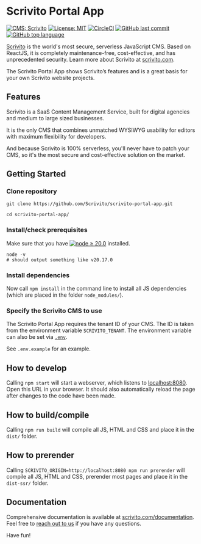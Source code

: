 # Scrivito Portal App

[![CMS: Scrivito](https://img.shields.io/badge/CMS-Scrivito-brightgreen.svg)](https://scrivito.com) [![License: MIT](https://img.shields.io/badge/License-MIT-blue.svg)](https://opensource.org/licenses/MIT) [![CircleCI](https://dl.circleci.com/status-badge/img/gh/Scrivito/scrivito-portal-app/tree/main.svg?style=svg)](https://dl.circleci.com/status-badge/redirect/gh/Scrivito/scrivito-portal-app/tree/main) [![GitHub last commit](https://img.shields.io/github/last-commit/Scrivito/scrivito-portal-app.svg)](https://github.com/Scrivito/scrivito-portal-app) [![GitHub top language](https://img.shields.io/github/languages/top/Scrivito/scrivito-portal-app.svg)](https://github.com/Scrivito/scrivito-portal-app)

[Scrivito](https://www.scrivito.com/?utm_source=github&utm_medium=natural&utm_campaign=github_portal_app) is the world's most secure, serverless JavaScript CMS. Based on ReactJS, it is completely maintenance-free, cost-effective, and has unprecedented security. Learn more about Scrivito at [scrivito.com](https://www.scrivito.com/?utm_source=github&utm_medium=natural&utm_campaign=github_portal_app).

The Scrivito Portal App shows Scrivito’s features and is a great basis for your own Scrivito website projects.

## Features

Scrivito is a SaaS Content Management Service, built for digital agencies and medium to large sized businesses.

It is the only CMS that combines unmatched WYSIWYG usability for editors with maximum flexibility for developers.

And because Scrivito is 100% serverless, you'll never have to patch your CMS, so it's the most secure and cost-effective solution on the market.

## Getting Started

### Clone repository

```
git clone https://github.com/Scrivito/scrivito-portal-app.git

cd scrivito-portal-app/
```

### Install/check prerequisites

Make sure that you have [![node ≥ 20.0](https://img.shields.io/badge/node-≥%2020.0-blue.svg)](https://nodejs.org) installed.

```
node -v
# should output something like v20.17.0
```

### Install dependencies

Now call `npm install` in the command line to install all JS dependencies (which are placed in the folder `node_modules/`).

### Specify the Scrivito CMS to use

The Scrivito Portal App requires the tenant ID of your CMS. The ID is taken from the environment variable `SCRIVITO_TENANT`. The environment variable can also be set via [`.env`](https://github.com/motdotla/dotenv).

See `.env.example` for an example.

## How to develop

Calling `npm start` will start a webserver, which listens to [localhost:8080](http://localhost:8080/). Open this URL in your browser. It should also automatically reload the page after changes to the code have been made.

## How to build/compile

Calling `npm run build` will compile all JS, HTML and CSS and place it in the `dist/` folder.

## How to prerender

Calling `SCRIVITO_ORIGIN=http://localhost:8080 npm run prerender` will compile all JS, HTML and CSS, prerender most pages and place it in the `dist-ssr/` folder.

## Documentation

Comprehensive documentation is available at [scrivito.com/documentation](https://www.scrivito.com/documentation?utm_source=github&utm_medium=natural&utm_campaign=github_portal_app). Feel free to [reach out to us](https://www.scrivito.com/support?utm_source=github&utm_medium=natural&utm_campaign=github_portal_app) if you have any questions.

Have fun!
